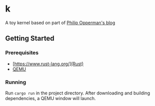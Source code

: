 # k

A toy kernel based on part of [Philip Opperman's blog](https://os.phil-opp.com/)

## Getting Started

### Prerequisites

- [https://www.rust-lang.org/](Rust)
- [QEMU](https://www.qemu.org/)

### Running

Run `cargo run` in the project directory. After downloading and building dependencies, a QEMU window will launch.
